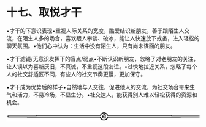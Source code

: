 # 十七、取悦才干

•才干的下意识表现•重视人际关系的宽度，酷爱结识新朋友，善于跟陌生人交流，在陌生人多的场合，喜欢跟人攀谈、破冰，能让人快速放下戒备，进入轻松的聊天氛围。•他们心中认为：生活中没有陌生人，只有尚未谋面的朋友。

•才干滤镜/无意识发挥下的盲点/弱点•不断认识新朋友，忽略了对老朋友的关注，让人误以为喜新厌旧，不真诚，不重视这段友谊。•过快地拉近关系，忽略了每个人的社交舒适区不同，有些人的社交节奏更慢，更加保守。

•才干成为优势后的样子•自然地与人交往，促进他人的交流，为社交场合带来生气和活力，不易冷场，不显生分。•社交达人，能获得别人难以轻松获得的资源和机会。

![](img/6c7de331872a8117bb5e80b7aec8953a.png)